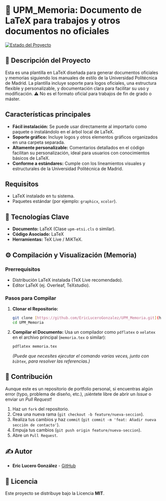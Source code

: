 # 🌟 UPM_Memoria: Documento de LaTeX para trabajos y otros documentos no oficiales

[![Estado del Proyecto](https://img.shields.io/badge/Estado-Finalizado-success)](https://github.com/EricLuceroGonzalez/UPM_Memoria)

## 📝 Descripción del Proyecto

Esta es una plantilla en LaTeX diseñada para generar documentos oficiales y memorias siguiendo los manuales de estilo de la Universidad Politécnica de Madrid. La plantilla incluye soporte para logos oficiales, una estructura flexible y personalizable, y documentación clara para facilitar su uso y modificación.
⚠️ No es el formato oficial para trabajos de fin de grado o máster.

## Características principales

- **Fácil instalación:** Se puede usar directamente al importarlo como paquete o instalándolo en el árbol local de LaTeX.
- **Soporte gráfico:** Incluye logos y otros elementos gráficos organizados en una carpeta separada.
- **Altamente personalizable:** Comentarios detallados en el código facilitan su personalización, ideal para usuarios con conocimientos básicos de LaTeX.
- **Conforme a estándares:** Cumple con los lineamientos visuales y estructurales de la Universidad Politécnica de Madrid.

## Requisitos

- LaTeX instalado en tu sistema.
- Paquetes estándar (por ejemplo: `graphicx`, `xcolor`).


## 🚀 Tecnologías Clave

* **Documento:** LaTeX (Clase `upm-etsi.cls` o similar).
* **Código Asociado:** LaTeX
* **Herramientas:** TeX Live / MiKTeX.

## ⚙️ Compilación y Visualización (Memoria)

### Prerrequisitos

* Distribución LaTeX instalada (TeX Live recomendado).
* Editor LaTeX (ej. Overleaf, TeXstudio).

### Pasos para Compilar

1.  **Clonar el Repositorio:**
    ```bash
    git clone [https://github.com/EricLuceroGonzalez/UPM_Memoria.git](https://github.com/EricLuceroGonzalez/UPM_Memoria.git)
    cd UPM_Memoria
    ```

2.  **Compilar el Documento:**
    Usa un compilador como `pdflatex` o `xelatex` en el archivo principal (`memoria.tex` o similar):
    ```bash
    pdflatex memoria.tex
    ```
    *(Puede que necesites ejecutar el comando varias veces, junto con `bibtex`, para resolver las referencias.)*

## 🤝 Contribución

Aunque este es un repositorio de portfolio personal, si encuentras algún error (typo, problema de diseño, etc.), ¡siéntete libre de abrir un *Issue* o enviar un *Pull Request*!

1.  Haz un `fork` del repositorio.
2.  Crea una nueva rama (`git checkout -b feature/nueva-seccion`).
3.  Realiza tus cambios y haz `commit` (`git commit -m 'feat: Añadir nueva sección de contacto'`).
4.  Empuja tus cambios (`git push origin feature/nueva-seccion`).
5.  Abre un `Pull Request`.

## ✍️ Autor

* **Eric Lucero González** - [GitHub](https://github.com/EricLuceroGonzalez)

## 📄 Licencia

Este proyecto se distribuye bajo la Licencia **MIT**.
